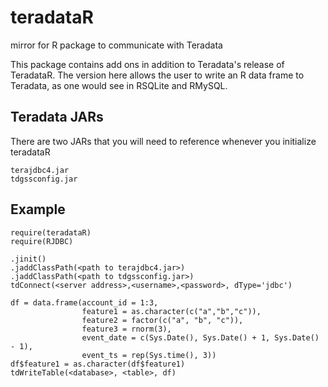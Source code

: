 teradataR
=========

mirror for R package to communicate with Teradata

This package contains add ons in addition to Teradata's release of TeradataR.  The version here allows the user
to write an R data frame to Teradata, as one would see in RSQLite and RMySQL.

Teradata JARs
---------
There are two JARs that you will need to reference whenever you initialize teradataR

```
terajdbc4.jar
tdgssconfig.jar
```

Example
---------
```
require(teradataR)
require(RJDBC)

.jinit()
.jaddClassPath(<path to terajdbc4.jar>)
.jaddClassPath(<path to tdgssconfig.jar>)
tdConnect(<server address>,<username>,<password>, dType='jdbc')

df = data.frame(account_id = 1:3,
                feature1 = as.character(c("a","b","c")),
                feature2 = factor(c("a", "b", "c")),
                feature3 = rnorm(3),
                event_date = c(Sys.Date(), Sys.Date() + 1, Sys.Date() - 1),
                event_ts = rep(Sys.time(), 3))
df$feature1 = as.character(df$feature1)
tdWriteTable(<database>, <table>, df)
```
